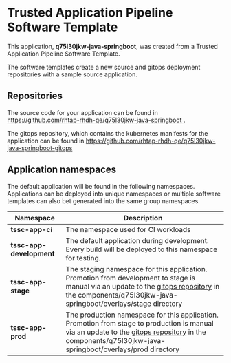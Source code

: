 # Trusted Application Pipeline Software Template

This application, **q75l30jkw-java-springboot**, was created from a Trusted Application Pipeline Software Template.

The software templates create a new source and gitops deployment repositories with a sample source application. 

## Repositories

The source code for your application can be found in [https://github.com/rhtap-rhdh-qe/q75l30jkw-java-springboot ](https://github.com/rhtap-rhdh-qe/q75l30jkw-java-springboot ).
 
The gitops repository, which contains the kubernetes manifests for the application can be found in 
[https://github.com/rhtap-rhdh-qe/q75l30jkw-java-springboot-gitops ](https://github.com/rhtap-rhdh-qe/q75l30jkw-java-springboot-gitops ) 

## Application namespaces 

The default application will be found in the following namespaces. Applications can be deployed into unique namespaces or multiple software templates can also bet generated into the same group namespaces.  

|  Namespace   |  Description   |  
| -------- | -------- |
| **tssc-app-ci** | The namespace used for CI workloads |
| **tssc-app-development** | The default application during development. Every build will be deployed to this namespace for testing. |
| **tssc-app-stage** | The staging namespace for this application. Promotion from development to stage is manual via an update to the [gitops repository](https://github.com/rhtap-rhdh-qe/q75l30jkw-java-springboot-gitops ) in the components/q75l30jkw-java-springboot/overlays/stage directory |
| **tssc-app-prod** | The production namespace for this application. Promotion from stage to production is manual via an update to the [gitops repository](https://github.com/rhtap-rhdh-qe/q75l30jkw-java-springboot-gitops ) in the components/q75l30jkw-java-springboot/overlays/prod directory |
